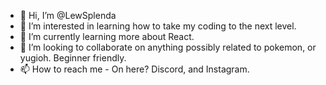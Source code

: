 - 👋 Hi, I’m @LewSplenda
- 👀 I’m interested in learning how to take my coding to the next level.
- 🌱 I’m currently learning more about React.
- 💞️ I’m looking to collaborate on anything possibly related to pokemon, or yugioh. Beginner friendly.
- 📫 How to reach me - On here? Discord, and Instagram. 

<!---
LewSplenda/LewSplenda is a ✨ special ✨ repository because its `README.md` (this file) appears on your GitHub profile.
You can click the Preview link to take a look at your changes.
--->

